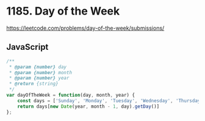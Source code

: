 # 1185. Day of the Week

https://leetcode.com/problems/day-of-the-week/submissions/

## JavaScript

```js
/**
 * @param {number} day
 * @param {number} month
 * @param {number} year
 * @return {string}
 */
var dayOfTheWeek = function(day, month, year) {
    const days = ['Sunday', 'Monday', 'Tuesday', 'Wednesday', 'Thursday', 'Friday', 'Saturday']
    return days[new Date(year, month - 1, day).getDay()]
};
```
